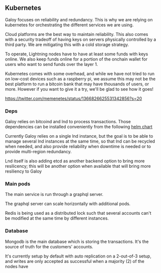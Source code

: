 ## Kubernetes

Galoy focuses on reliability and redundancy. This is why we are relying on kubernetes for orchestrating the different services we are using.

Cloud platforms are the best way to maintain reliability. This also comes with a security tradeoff of having keys on servers physically controlled by a third party. We are mitigating this with a cold storage strategy. 

To operate, Lightning nodes have to have at least some funds with keys online. We also keep funds online for a portion of the onchain wallet for users who want to send funds over the layer 1. 

Kubernetes comes with some overhead, and while we have not tried to run on low-cost devices such as a raspberry pi, we assume this may not be the best platform to run a bitcoin bank that may have thousands of users, or more. However if you want to give it a try, we'll be glad to see how it goes! 

https://twitter.com/memenetes/status/1366826625531342856?s=20

### Deps

Galoy relies on bitcoind and lnd to process transactions. Those dependencies can be installed conveniently from the following [helm chart](https://github.com/GaloyMoney/charts)

Currently Galoy relies on a single lnd instance, but the goal is to be able to manage several lnd instances at the same time, so that lnd can be recycled when needed, and also provide reliability when downtime is needed or to provide multi-region redundancy.

Lnd itself is also adding etcd as another backend option to bring more resilicency; this will be another option when available that will bring more resiliency to Galoy

### Main pods

The main service is run through a graphql server. 

The graphql server can scale horizontally with additional pods.

Redis is being used as a distributed lock such that several accounts can't be modified at the same time by different instances. 

### Database

Mongodb is the main database which is storing the transactions. It's the source of truth for the customers' accounts.

It's currently setup by default with auto replication on a 2-out-of-3 setup, and writes are only accepted as successful when a majority (2) of the nodes have 

